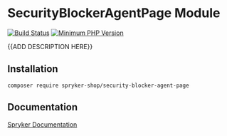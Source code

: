 # SecurityBlockerAgentPage Module
[![Build Status](https://travis-ci.org/spryker-shop/security-blocker-agent-page.svg)](https://travis-ci.org/spryker-shop/security-blocker-agent-page)
[![Minimum PHP Version](https://img.shields.io/badge/php-%3E%3D%207.2-8892BF.svg)](https://php.net/)

{{ADD DESCRIPTION HERE}}

## Installation

```
composer require spryker-shop/security-blocker-agent-page
```

## Documentation

[Spryker Documentation](https://academy.spryker.com/developing_with_spryker/module_guide/modules.html)
